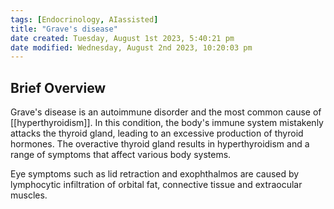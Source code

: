 ```yaml
---
tags: [Endocrinology, AIassisted]
title: "Grave's disease"
date created: Tuesday, August 1st 2023, 5:40:21 pm
date modified: Wednesday, August 2nd 2023, 10:20:03 pm
---
```

## Brief Overview

Grave's disease is an autoimmune disorder and the most common cause of [[hyperthyroidism]]. In this condition, the body's immune system mistakenly attacks the thyroid gland, leading to an excessive production of thyroid hormones. The overactive thyroid gland results in hyperthyroidism and a range of symptoms that affect various body systems.

Eye symptoms such as lid retraction and exophthalmos are caused by lymphocytic infiltration of orbital fat, connective tissue and extraocular muscles.
